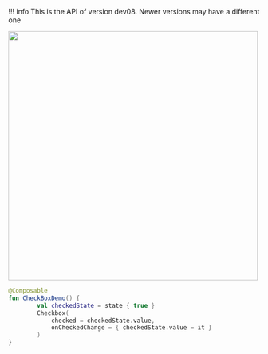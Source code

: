 !!! info
    This is the API of version dev08. Newer versions may have a different one

<p align="left">
  <img src ="../../images/CheckboxDemo.png" height=500 />
</p>

```kotlin
@Composable
fun CheckBoxDemo() {
        val checkedState = state { true }
        Checkbox(
            checked = checkedState.value,
            onCheckedChange = { checkedState.value = it }
        )
}
```